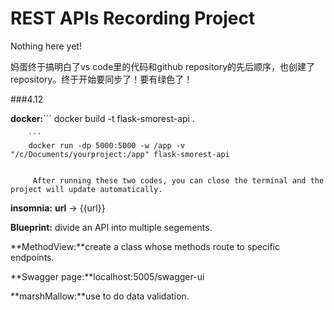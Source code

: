 # REST APIs Recording Project

Nothing here yet!

妈蛋终于搞明白了vs code里的代码和github repository的先后顺序，也创建了repository。终于开始要同步了！要有绿色了！

###4.12

 **docker:**```
        docker build -t flask-smorest-api .
        
        ```
        docker run -dp 5000:5000 -w /app -v "/c/Documents/yourproject:/app" flask-smorest-api
        

         After running these two codes, you can close the terminal and the project will update automatically.

**insomnia:**  **url** -> {{url}} 

**Blueprint:** divide an API into multiple segements.

**MethodView:**create a class whose methods route to specific endpoints.

**Swagger page:**localhost:5005/swagger-ui

**marshMallow:**use to do data validation.